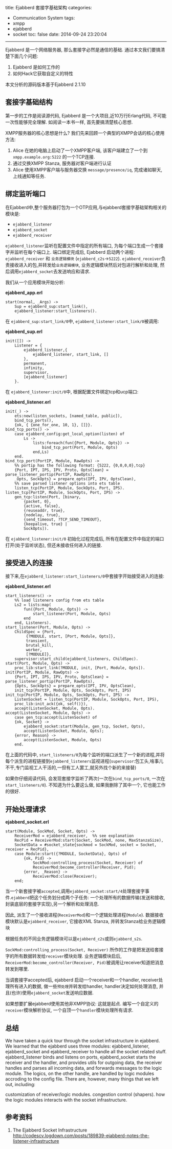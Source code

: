 title: Ejabberd 套接字基础架构
categories:
  - Communication System
tags:
  - xmpp
  - ejabberd
  - socket
toc: false
date: 2014-09-24 23:20:04
---

Ejabberd 是一个网络服务器, 那么套接字必然是通信的基础. 通过本文我们要搞清楚下面几个问题:

1. Ejabberd 是如何工作的
2. 如何Hack它获取自定义的特性

本文分析的源码版本基于Ejabberd 2.1.10

<!--more-->

## 套接字基础结构

第一步的工作是阅读源代码, Ejabberd 是一个大项目,近10万行Erlang代码, 不可能一次性能够完全理解. 如阅读一本书一样, 首先要搞清楚核心思想.

XMPP服务器的核心思想是什么? 我们先来回顾一个典型的XMPP会话的核心使用方法:

1. Alice 在她的电脑上启动了一个XMPP客户端, 该客户端建立了一个到 `xmpp.example.org:5222` 的一个TCP连接.
2. 通过交换XMPP Stanza, 服务器对客户端进行认证
3. Alice 使用XMPP客户端与服务器交换 `message/presence/iq`, 完成诸如聊天, 上线通知等任务.

## 绑定监听端口

在Ejabberd中,整个服务器打包为一个OTP应用,与ejabberd套接字基础架构相关的模块是:

- `ejabberd_listener`
- `ejabberd_socket`
- `ejabberd_receiver`

`ejabberd_listener`监听在配置文件中指定的所有端口, 为每个端口生成一个套接字并监听在每个端口上. 端口绑定完成后, Ejabberd 启动两个进程: `ejabberd_receiver` 和 `业务逻辑模块` (`ejabberd_c2s`->`5222`). `ejabberd_receiver`负责接收进入的包,并转发给`业务逻辑模块`, 业务逻辑模块然后对包进行解析和处理, 然后调用`ejabberd_socket`去发送响应和请求.

我们从一个应用模块开始分析:

**ejabberd_app.erl**

```
start(normal, _Args) ->
    Sup = ejabberd_sup:start_link(),
    ejabberd_listener:start_listeners().
```

在 `ejabberd_sup:start_link/0`中, `ejabberd_listener:start_link/0`被调用:

**ejabberd_sup.erl**

```
init([]) ->
    Listener = {
        ejabberd_listener,{
            ejabberd_listener, start_link, []
        },
        permanent,
        infinity,
        supervisor,
        [ejabberd_listener]
    }.
```

在 `ejabberd_listener:init/0`中, 根据配置文件绑定tcp和ucp端口:

**ejabberd_listener.erl**

```
init(_) ->
    ets:new(listen_sockets, [named_table, public]),
    bind_tcp_ports(),
    {ok, { {one_for_one, 10, 1}, []}}.
bind_tcp_ports() ->
    case ejabberd_config:get_local_option(listen) of
        Ls ->
            lists:foreach(fun({Port, Module, Opts}) ->
                bind_tcp_port(Port, Module, Opts)
            end,Ls)
    end.
bind_tcp_port(PortIP, Module, RawOpts) ->
    %% portip has the following format: {5222, {0,0,0,0},tcp}
    {Port, IPT, IPS, IPV, Proto, OptsClean} = parse_listener_portip(PortIP, RawOpts),
    _Opts, SockOpts} = prepare_opts(IPT, IPV, OptsClean),
    %% save parsed listener options into ets table
    listen_tcp(PortIP, Module, SockOpts, Port, IPS).
listen_tcp(PortIP, Module, SockOpts, Port, IPS) ->
    gen_tcp:listen(Port, [binary,
        {packet, 0},
        {active, false},
        {reuseaddr, true},
        {nodelay, true},
        {send_timeout, ?TCP_SEND_TIMEOUT},
        {keepalive, true} |
        SockOpts]).
```

在 `ejabberd_listener:init/0` 初始化过程完成后, 所有在配置文件中指定的端口打开(处于监听状态), 但还未接收任何进入的链接.

## 接受进入的连接

接下来,在`ejabberd_listener:start_listeners/0`中套接字开始接受进入的连接:

**ejabberd_listener.erl**

```
start_listeners() ->
    %% load listeners config from ets table
    Ls2 = lists:map(
        fun({Port, Module, Opts}) ->
            start_listener(Port, Module, Opts)
        end
    end, Listeners).
start_listener(Port, Module, Opts) ->
    ChildSpec = {Port,
         {?MODULE, start, [Port, Module, Opts]},
         transient,
         brutal_kill,
         worker,
         [?MODULE]},
    supervisor:start_child(ejabberd_listeners, ChildSpec).
start(Port, Module, Opts) ->
    proc_lib:start_link(?MODULE, init, [Port, Module, Opts]).
init(PortIP, Module, RawOpts) ->
    {Port, IPT, IPS, IPV, Proto, OptsClean} = parse_listener_portip(PortIP, RawOpts),
    {Opts, SockOpts} = prepare_opts(IPT, IPV, OptsClean),
    init_tcp(PortIP, Module, Opts, SockOpts, Port, IPS)
init_tcp(PortIP, Module, Opts, SockOpts, Port, IPS) ->
    ListenSocket = listen_tcp(PortIP, Module, SockOpts, Port, IPS),
    proc_lib:init_ack({ok, self()}),
    accept(ListenSocket, Module, Opts).
accept(ListenSocket, Module, Opts) ->
    case gen_tcp:accept(ListenSocket) of
    {ok, Socket} ->
        ejabberd_socket:start(Module, gen_tcp, Socket, Opts),
        accept(ListenSocket, Module, Opts);
    {error, Reason} ->
        accept(ListenSocket, Module, Opts)
    end.
```

在上面的代码中, `start_listeners/0`为每个监听的端口派生了一个新的进程,并将每个派生的进程链接到`ejabberd_listeners`监视进程(`supervisor`:包工头,啥事儿不干,专门监视工人干活的,一但有工人罢工,就另外找个新的来接替)

如果你仔细阅读代码, 会发现套接字监听了两次(一次在`bind_tcp_ports/0`, 一次在`start_listeners/0`). 不知道为什么要这么做, 如果我删除了其中一个, 它也能工作的很好.

## 开始处理请求

**ejabberd_socket.erl**

```
start(Module, SockMod, Socket, Opts) ->
    ReceiverMod = ejabberd_receiver,  %% see explanation
    RecPid = ReceiverMod:start(Socket, SockMod, none, MaxStanzaSize),
    SocketData = #socket_state{sockmod = SockMod, socket = Socket, receiver = RecPid},
    case Module:start({?MODULE, SocketData}, Opts) of
        {ok, Pid} ->
            SockMod:controlling_process(Socket, Receiver) of
            ReceiverMod:become_controller(Receiver, Pid);
        {error, _Reason} ->
            ReceiverMod:close(Receiver);
    end;
```

当一个新套接字被`accepted`,调用`ejabberd_socket:start/4`处理套接字事件.`ejabberd`把这个任务划分成两个子任务: 一个处理所有的数据传输(发送和接收,封装底层的套接字实现),另一个解析和处理消息.

因此, 派生了一个接收进程(`ReceiverMod`)和一个逻辑处理进程(`Module`). 数据接收模块默认是`ejabberd_receiver`, 它接收XML Stanza, 并转发Stanza给业务逻辑模块

根据任务的不同业务逻辑模块可以是`ejabberd_c2s`或则`ejabberd_s2s`.

`SockMod:controlling_process(Socket, Receiver)` 所作的工作是把发送给套接字的所有数据转发给`receiver`模块处理. 业务逻辑模块启后, `ReceiverMod:become_controller(Receiver, Pid)`被调用让receiver知道把消息转发到哪里.

当调套接字accepted后, ejabberd 启动一个receiver和一个handler, receiver处理所有进入的数据, 做一些`预处理`并转发给handler, handler决定如何处理消息, 并且(也许)使用`ejabberd_socket`发送响应数据.

如果想要扩展ejabberd使用其他非XMPP协议: 这就是起点.
编写一个自定义的`receiver`模块解析协议, 一个自顶一个`handler`模块处理所有请求.

## 总结

We have taken a quick tour through the socket infrastructure in ejabberd. We learned that the ejabberd uses three modules: ejabberd_listener, ejabberd_socket and ejabberd_receiver to handle all the socket related stuff. ejabberd_listener binds and listens on ports, ejabberd_socket starts the receiver and the handler, and provides utils for outgoing data, the receiver handles and parses all incoming data, and forwards messages to the logic module. The logics, on the other handle, are handled by logic modules accroding to the config file. There are, however, many things that we left out, including:

customization of receiver/logic modules.
congestion control (shapers).
how the logic modules interacts with the socket infrastructure.

## 参考资料

1. The Ejabberd Socket Infrastructure
http://codescv.logdown.com/posts/189839-ejabberd-notes-the-listener-infrastructure

